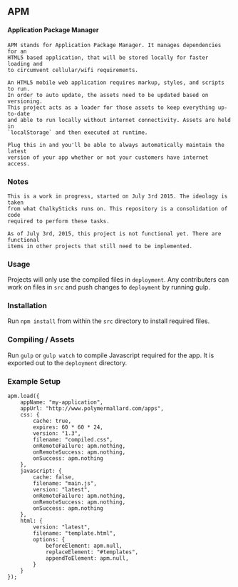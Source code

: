 ## APM
#### Application Package Manager

    APM stands for Application Package Manager. It manages dependencies for an
    HTML5 based application, that will be stored locally for faster loading and
    to circumvent cellular/wifi requirements.

    An HTML5 mobile web application requires markup, styles, and scripts to run.
    In order to auto update, the assets need to be updated based on versioning.
    This project acts as a loader for those assets to keep everything up-to-date
    and able to run locally without internet connectivity. Assets are held in
    `localStorage` and then executed at runtime.

    Plug this in and you'll be able to always automatically maintain the latest
    version of your app whether or not your customers have internet access.


### Notes

    This is a work in progress, started on July 3rd 2015. The ideology is taken
    from what ChalkySticks runs on. This repository is a consolidation of code
    required to perform these tasks.

    As of July 3rd, 2015, this project is not functional yet. There are functional
    items in other projects that still need to be implemented.

### Usage

Projects will only use the compiled files in `deployment`. Any contributers
can work on files in `src` and push changes to `deployment` by running gulp.


### Installation

Run `npm install` from within the `src` directory to install required
files.


### Compiling / Assets

Run `gulp` or `gulp watch` to compile Javascript required for the app. It
is exported out to the `deployment` directory.

### Example Setup

    apm.load({
        appName: "my-application",
        appUrl: "http://www.polymermallard.com/apps",
        css: {
            cache: true,
            expires: 60 * 60 * 24,
            version: "1.3",
            filename: "compiled.css",
            onRemoteFailure: apm.nothing,
            onRemoteSuccess: apm.nothing,
            onSuccess: apm.nothing
        },
        javascript: {
            cache: false,
            filename: "main.js",
            version: "latest",
            onRemoteFailure: apm.nothing,
            onRemoteSuccess: apm.nothing,
            onSuccess: apm.nothing
        },
        html: {
            version: "latest",
            filename: "template.html",
            options: {
                beforeElement: apm.null,
                replaceElement: "#templates",
                appendToElement: apm.null,
            }
        }
    });
